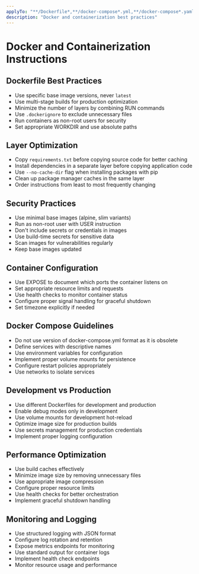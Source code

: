 ```yaml
---
applyTo: "**/Dockerfile*,**/docker-compose*.yml,**/docker-compose*.yaml"
description: "Docker and containerization best practices"
---
```


# Docker and Containerization Instructions

## Dockerfile Best Practices

- Use specific base image versions, never `latest`
- Use multi-stage builds for production optimization
- Minimize the number of layers by combining RUN commands
- Use `.dockerignore` to exclude unnecessary files
- Run containers as non-root users for security
- Set appropriate WORKDIR and use absolute paths

## Layer Optimization

- Copy `requirements.txt` before copying source code for better caching
- Install dependencies in a separate layer before copying application code
- Use `--no-cache-dir` flag when installing packages with pip
- Clean up package manager caches in the same layer
- Order instructions from least to most frequently changing

## Security Practices

- Use minimal base images (alpine, slim variants)
- Run as non-root user with USER instruction
- Don't include secrets or credentials in images
- Use build-time secrets for sensitive data
- Scan images for vulnerabilities regularly
- Keep base images updated

## Container Configuration

- Use EXPOSE to document which ports the container listens on
- Set appropriate resource limits and requests
- Use health checks to monitor container status
- Configure proper signal handling for graceful shutdown
- Set timezone explicitly if needed

## Docker Compose Guidelines

- Do not use version of docker-compose.yml format as it is obsolete
- Define services with descriptive names
- Use environment variables for configuration
- Implement proper volume mounts for persistence
- Configure restart policies appropriately
- Use networks to isolate services

## Development vs Production

- Use different Dockerfiles for development and production
- Enable debug modes only in development
- Use volume mounts for development hot-reload
- Optimize image size for production builds
- Use secrets management for production credentials
- Implement proper logging configuration

## Performance Optimization

- Use build caches effectively
- Minimize image size by removing unnecessary files
- Use appropriate image compression
- Configure proper resource limits
- Use health checks for better orchestration
- Implement graceful shutdown handling

## Monitoring and Logging

- Use structured logging with JSON format
- Configure log rotation and retention
- Expose metrics endpoints for monitoring
- Use standard output for container logs
- Implement health check endpoints
- Monitor resource usage and performance
